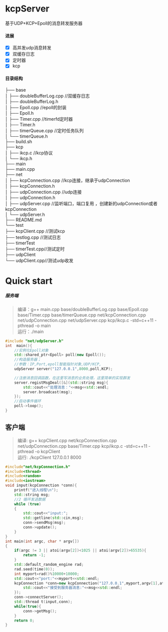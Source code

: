 # kcpServer
基于UDP+KCP+Epoll的消息转发服务器
#### 进展
- [x] 高并发udp消息转发
- [x] 双缓存日志
- [x] 定时器
- [x] kcp

#### 目录结构
├── base    
│   ├── doubleBufferLog.cpp //双缓存日志  
│   ├── doubleBufferLog.h  
│   ├── Epoll.cpp //epoll的封装  
│   ├── Epoll.h  
│   ├── Timer.cpp //timerfd定时器  
│   ├── Timer.h  
│   ├── timerQueue.cpp //定时任务队列  
│   └── timerQueue.h  
├── build.sh   
├── kcp   
│   ├── ikcp.c //kcp协议  
│   └── ikcp.h  
├── main  
├── main.cpp  
├── net  
│   ├── kcpConnection.cpp //kcp连接，继承于udpConnection  
│   ├── kcpConnection.h  
│   ├── udpConnection.cpp //udp连接  
│   ├── udpConnection.h  
│   ├── udpServer.cpp //监听端口，端口复用 ，创建新的udpConnection或者  kcpConnection  
│   └── udpServer.h  
├── README.md  
└── test  
    ├── kcpClient.cpp //测试kcp   
    ├── testlog.cpp //测试日志  
    ├── timerTest     
    ├── timerTest.cpp//测试定时  
    ├── udpClient  
    └── udpClient.cpp//测试udp收发  

# Quick start
##### 服务端   
> 编译：g++ main.cpp base/doubleBufferLog.cpp base/Epoll.cpp base/Timer.cpp base/timerQueue.cpp net/kcpConnection.cpp net/udpConnection.cpp net/udpServer.cpp kcp/ikcp.c -std=c++11 -pthread -o main   
> 运行：./main   
```c++
#include "net/udpServer.h"
int  main(){
    //实例化Epoll对象
    std::shared_ptr<Epoll> poll(new Epoll());
    //构造服务器；
    //参数：IP,Port,epoll智能指针对象,UDP/KCP,
    udpServer server("127.0.0.1",8000,poll,KCP);

    //注册消息回调函数，在这里写消息的业务处理，这里简单的实现群发
    server.registMsgDeal([&](std::string msg){
        std::cout<<"处理消息："<<msg<<std::endl;
        server.broadcast(msg);
    });
    //启动事件循环
    poll->loop();
}
```
## 客户端
>编译: g++ kcpClient.cpp net/kcpConnection.cpp   net/udpConnection.cpp  base/Timer.cpp kcp/ikcp.c -std=c++11 -pthread  -o kcpClient   
>运行:    ./kcpClient 127.0.0.1 8000   
```c++
#include"net/kcpConnection.h"
#include<thread>
#include<random>
#include<iostream>
void input(kcpConnection *conn){
    printf("进入线程\n");
    std::string msg;
	//2 循环发送数据
    while (true)
    {
		std::cout<<"input:";
		std::getline(std::cin,msg);
        conn->sendMsg(msg);
        conn->update();
    }
}
int main(int argc, char * argv[])
{
    if(argc != 3 || atoi(argv[2])<1025 || atoi(argv[2])>65535){
		return -1;
	}
    std::default_random_engine rad;
    rad.seed(time(0));
    int myport=rad()%10000+10000;
    std::cout<<"port:"<<myport<<std::endl;
    kcpConnection *conn=new kcpConnection("127.0.0.1",myport,argv[1],atoi(argv[2]),[&](std::string msg){
        std::cout<<"接受到服务器消息:"<<msg<<std::endl;
    });
    conn->connectServer();
    std::thread t(input,conn);
	while(true){
        conn->getMsg();
    }
    return 0;
}
```